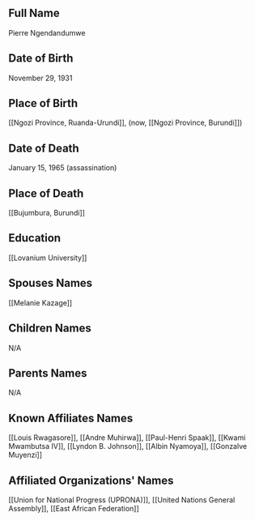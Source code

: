 ## Full Name
Pierre Ngendandumwe

## Date of Birth
November 29, 1931

## Place of Birth
[[Ngozi Province, Ruanda-Urundi]], (now, [[Ngozi Province, Burundi]])

## Date of Death
January 15, 1965 (assassination)

## Place of Death
[[Bujumbura, Burundi]]

## Education
[[Lovanium University]]

## Spouses Names
[[Melanie Kazage]]

## Children Names
N/A

## Parents Names
N/A

## Known Affiliates Names
[[Louis Rwagasore]], [[Andre Muhirwa]], [[Paul-Henri Spaak]], [[Kwami Mwambutsa IV]], [[Lyndon B. Johnson]], [[Albin Nyamoya]], [[Gonzalve Muyenzi]]

## Affiliated Organizations' Names
[[Union for National Progress (UPRONA)]], [[United Nations General Assembly]], [[East African Federation]]